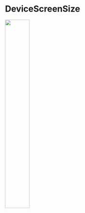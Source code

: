 # DeviceScreenSize

<img src="https://user-images.githubusercontent.com/39892463/59143331-07b0af00-8a05-11e9-9fdb-d0a405c2c14e.png" width="40%"></img>
